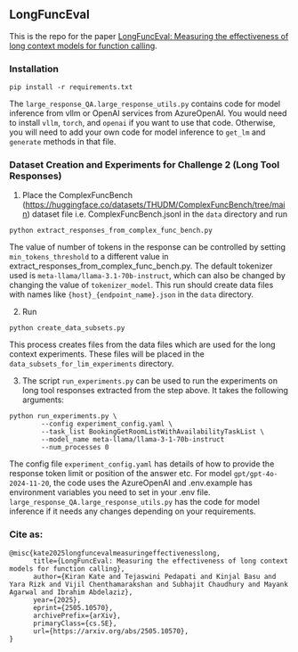 ## LongFuncEval

This is the repo for the paper [LongFuncEval: Measuring the effectiveness of long context models for function calling](https://arxiv.org/abs/2505.10570). 

### Installation

```
pip install -r requirements.txt
```

The `large_response_QA.large_response_utils.py` contains code for model inference from vllm or OpenAI services from AzureOpenAI. You would need to install `vllm`, `torch`, and `openai` if you want to use that code.
Otherwise, you will need to add your own code for model inference to `get_lm` and `generate` methods in that file.

### Dataset Creation and Experiments for Challenge 2 (Long Tool Responses)

1. Place the ComplexFuncBench (https://huggingface.co/datasets/THUDM/ComplexFuncBench/tree/main) dataset file i.e. ComplexFuncBench.jsonl in the `data` directory and run 
```
python extract_responses_from_complex_func_bench.py
```

The value of number of tokens in the response can be controlled by setting `min_tokens_threshold` to a different value in extract_responses_from_complex_func_bench.py. The default tokenizer used is `meta-llama/llama-3.1-70b-instruct`, which can also be changed by changing the value of `tokenizer_model`.
This run should create data files with names like `{host}_{endpoint_name}.json` in the `data` directory.

2. Run

```
python create_data_subsets.py
```

This process creates files from the data files which are used for the long context experiments. These files will be placed in the `data_subsets_for_lim_experiments` directory.

3. The script `run_experiments.py` can be used to run the experiments on long tool responses extracted from the step above. It takes the following arguments:
```
python run_experiments.py \
        --config experiment_config.yaml \
        --task_list BookingGetRoomListWithAvailabilityTaskList \
        --model_name meta-llama/llama-3-1-70b-instruct
        --num_processes 0
```

The config file `experiment_config.yaml` has details of how to provide the response token limit or position of the answer etc.
For model `gpt/gpt-4o-2024-11-20`, the code uses the AzureOpenAI and .env.example has environment variables you need to set in your .env file.
`large_response_QA.large_response_utils.py` has the code for model inference if it needs any changes depending on your requirements.

### Cite as: 

```
@misc{kate2025longfuncevalmeasuringeffectivenesslong,
      title={LongFuncEval: Measuring the effectiveness of long context models for function calling}, 
      author={Kiran Kate and Tejaswini Pedapati and Kinjal Basu and Yara Rizk and Vijil Chenthamarakshan and Subhajit Chaudhury and Mayank Agarwal and Ibrahim Abdelaziz},
      year={2025},
      eprint={2505.10570},
      archivePrefix={arXiv},
      primaryClass={cs.SE},
      url={https://arxiv.org/abs/2505.10570}, 
}
```
